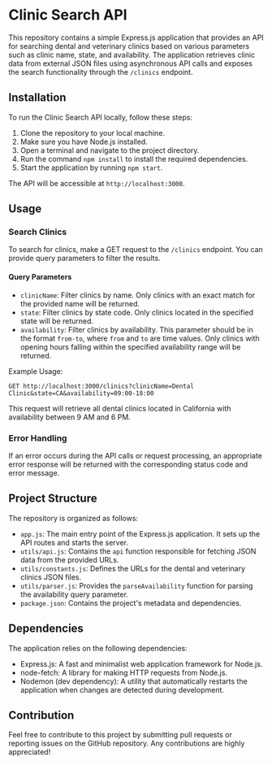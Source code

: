 # Clinic Search API

This repository contains a simple Express.js application that provides an API for searching dental and veterinary clinics based on various parameters such as clinic name, state, and availability. The application retrieves clinic data from external JSON files using asynchronous API calls and exposes the search functionality through the `/clinics` endpoint.

## Installation

To run the Clinic Search API locally, follow these steps:

1. Clone the repository to your local machine.
2. Make sure you have Node.js installed.
3. Open a terminal and navigate to the project directory.
4. Run the command `npm install` to install the required dependencies.
5. Start the application by running `npm start`.

The API will be accessible at `http://localhost:3000`.

## Usage

### Search Clinics

To search for clinics, make a GET request to the `/clinics` endpoint. You can provide query parameters to filter the results.

#### Query Parameters

- `clinicName`: Filter clinics by name. Only clinics with an exact match for the provided name will be returned.
- `state`: Filter clinics by state code. Only clinics located in the specified state will be returned.
- `availability`: Filter clinics by availability. This parameter should be in the format `from-to`, where `from` and `to` are time values. Only clinics with opening hours falling within the specified availability range will be returned.

Example Usage:

```
GET http://localhost:3000/clinics?clinicName=Dental Clinic&state=CA&availability=09:00-18:00
```

This request will retrieve all dental clinics located in California with availability between 9 AM and 6 PM.

### Error Handling

If an error occurs during the API calls or request processing, an appropriate error response will be returned with the corresponding status code and error message.

## Project Structure

The repository is organized as follows:

- `app.js`: The main entry point of the Express.js application. It sets up the API routes and starts the server.
- `utils/api.js`: Contains the `api` function responsible for fetching JSON data from the provided URLs.
- `utils/constants.js`: Defines the URLs for the dental and veterinary clinics JSON files.
- `utils/parser.js`: Provides the `parseAvailability` function for parsing the availability query parameter.
- `package.json`: Contains the project's metadata and dependencies.

## Dependencies

The application relies on the following dependencies:

- Express.js: A fast and minimalist web application framework for Node.js.
- node-fetch: A library for making HTTP requests from Node.js.
- Nodemon (dev dependency): A utility that automatically restarts the application when changes are detected during development.

## Contribution

Feel free to contribute to this project by submitting pull requests or reporting issues on the GitHub repository. Any contributions are highly appreciated!

